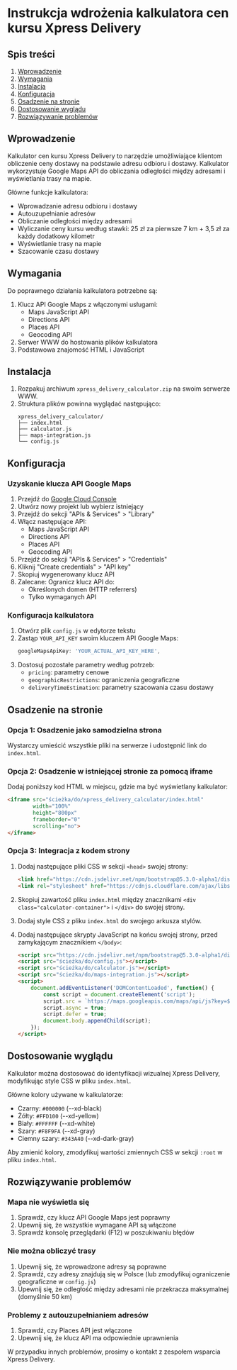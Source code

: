 # Instrukcja wdrożenia kalkulatora cen kursu Xpress Delivery

## Spis treści
1. [Wprowadzenie](#wprowadzenie)
2. [Wymagania](#wymagania)
3. [Instalacja](#instalacja)
4. [Konfiguracja](#konfiguracja)
5. [Osadzenie na stronie](#osadzenie-na-stronie)
6. [Dostosowanie wyglądu](#dostosowanie-wyglądu)
7. [Rozwiązywanie problemów](#rozwiązywanie-problemów)

## Wprowadzenie

Kalkulator cen kursu Xpress Delivery to narzędzie umożliwiające klientom obliczenie ceny dostawy na podstawie adresu odbioru i dostawy. Kalkulator wykorzystuje Google Maps API do obliczania odległości między adresami i wyświetlania trasy na mapie.

Główne funkcje kalkulatora:
- Wprowadzanie adresu odbioru i dostawy
- Autouzupełnianie adresów
- Obliczanie odległości między adresami
- Wyliczanie ceny kursu według stawki: 25 zł za pierwsze 7 km + 3,5 zł za każdy dodatkowy kilometr
- Wyświetlanie trasy na mapie
- Szacowanie czasu dostawy

## Wymagania

Do poprawnego działania kalkulatora potrzebne są:
1. Klucz API Google Maps z włączonymi usługami:
   - Maps JavaScript API
   - Directions API
   - Places API
   - Geocoding API
2. Serwer WWW do hostowania plików kalkulatora
3. Podstawowa znajomość HTML i JavaScript

## Instalacja

1. Rozpakuj archiwum `xpress_delivery_calculator.zip` na swoim serwerze WWW.
2. Struktura plików powinna wyglądać następująco:
   ```
   xpress_delivery_calculator/
   ├── index.html
   ├── calculator.js
   ├── maps-integration.js
   └── config.js
   ```

## Konfiguracja

### Uzyskanie klucza API Google Maps

1. Przejdź do [Google Cloud Console](https://console.cloud.google.com/)
2. Utwórz nowy projekt lub wybierz istniejący
3. Przejdź do sekcji "APIs & Services" > "Library"
4. Włącz następujące API:
   - Maps JavaScript API
   - Directions API
   - Places API
   - Geocoding API
5. Przejdź do sekcji "APIs & Services" > "Credentials"
6. Kliknij "Create credentials" > "API key"
7. Skopiuj wygenerowany klucz API
8. Zalecane: Ogranicz klucz API do:
   - Określonych domen (HTTP referrers)
   - Tylko wymaganych API

### Konfiguracja kalkulatora

1. Otwórz plik `config.js` w edytorze tekstu
2. Zastąp `YOUR_API_KEY` swoim kluczem API Google Maps:
   ```javascript
   googleMapsApiKey: 'YOUR_ACTUAL_API_KEY_HERE',
   ```
3. Dostosuj pozostałe parametry według potrzeb:
   - `pricing`: parametry cenowe
   - `geographicRestrictions`: ograniczenia geograficzne
   - `deliveryTimeEstimation`: parametry szacowania czasu dostawy

## Osadzenie na stronie

### Opcja 1: Osadzenie jako samodzielna strona

Wystarczy umieścić wszystkie pliki na serwerze i udostępnić link do `index.html`.

### Opcja 2: Osadzenie w istniejącej stronie za pomocą iframe

Dodaj poniższy kod HTML w miejscu, gdzie ma być wyświetlany kalkulator:

```html
<iframe src="ścieżka/do/xpress_delivery_calculator/index.html" 
        width="100%" 
        height="800px" 
        frameborder="0" 
        scrolling="no">
</iframe>
```

### Opcja 3: Integracja z kodem strony

1. Dodaj następujące pliki CSS w sekcji `<head>` swojej strony:
   ```html
   <link href="https://cdn.jsdelivr.net/npm/bootstrap@5.3.0-alpha1/dist/css/bootstrap.min.css" rel="stylesheet">
   <link rel="stylesheet" href="https://cdnjs.cloudflare.com/ajax/libs/font-awesome/6.0.0-beta3/css/all.min.css">
   ```

2. Skopiuj zawartość pliku `index.html` między znacznikami `<div class="calculator-container">` i `</div>` do swojej strony.

3. Dodaj style CSS z pliku `index.html` do swojego arkusza stylów.

4. Dodaj następujące skrypty JavaScript na końcu swojej strony, przed zamykającym znacznikiem `</body>`:
   ```html
   <script src="https://cdn.jsdelivr.net/npm/bootstrap@5.3.0-alpha1/dist/js/bootstrap.bundle.min.js"></script>
   <script src="ścieżka/do/config.js"></script>
   <script src="ścieżka/do/calculator.js"></script>
   <script src="ścieżka/do/maps-integration.js"></script>
   <script>
       document.addEventListener('DOMContentLoaded', function() {
           const script = document.createElement('script');
           script.src = `https://maps.googleapis.com/maps/api/js?key=${config.googleMapsApiKey}&libraries=places&callback=initApp`;
           script.async = true;
           script.defer = true;
           document.body.appendChild(script);
       });
   </script>
   ```

## Dostosowanie wyglądu

Kalkulator można dostosować do identyfikacji wizualnej Xpress Delivery, modyfikując style CSS w pliku `index.html`.

Główne kolory używane w kalkulatorze:
- Czarny: `#000000` (--xd-black)
- Żółty: `#FFD100` (--xd-yellow)
- Biały: `#FFFFFF` (--xd-white)
- Szary: `#F8F9FA` (--xd-gray)
- Ciemny szary: `#343A40` (--xd-dark-gray)

Aby zmienić kolory, zmodyfikuj wartości zmiennych CSS w sekcji `:root` w pliku `index.html`.

## Rozwiązywanie problemów

### Mapa nie wyświetla się

1. Sprawdź, czy klucz API Google Maps jest poprawny
2. Upewnij się, że wszystkie wymagane API są włączone
3. Sprawdź konsolę przeglądarki (F12) w poszukiwaniu błędów

### Nie można obliczyć trasy

1. Upewnij się, że wprowadzone adresy są poprawne
2. Sprawdź, czy adresy znajdują się w Polsce (lub zmodyfikuj ograniczenie geograficzne w `config.js`)
3. Upewnij się, że odległość między adresami nie przekracza maksymalnej (domyślnie 50 km)

### Problemy z autouzupełnianiem adresów

1. Sprawdź, czy Places API jest włączone
2. Upewnij się, że klucz API ma odpowiednie uprawnienia

W przypadku innych problemów, prosimy o kontakt z zespołem wsparcia Xpress Delivery.
